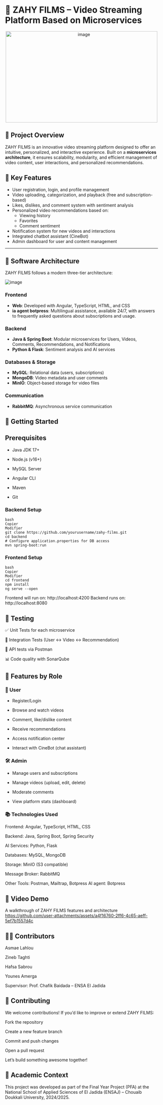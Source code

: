 # 🎥 ZAHY FILMS – Video Streaming Platform Based on Microservices
<p align="center">
  <img 
    alt="image" 
    src="https://github.com/user-attachments/assets/89f337a6-bfb7-444c-8fc4-b12f2d7850e2" 
    style="width: 500px; height: 300px;" 
  />
</p>

## 🧠 Project Overview

ZAHY FILMS is an innovative video streaming platform designed to offer an intuitive, personalized, and interactive experience. Built on a **microservices architecture**, it ensures scalability, modularity, and efficient management of video content, user interactions, and personalized recommendations.

## 🔑 Key Features

- User registration, login, and profile management
- Video uploading, categorization, and playback (free and subscription-based)
- Likes, dislikes, and comment system with sentiment analysis
- Personalized video recommendations based on:
  - Viewing history
  - Favorites
  - Comment sentiment
- Notification system for new videos and interactions
- Integrated chatbot assistant (CineBot)
- Admin dashboard for user and content management

---

## 🧱 Software Architecture

ZAHY FILMS follows a modern three-tier architecture:

![image](https://github.com/user-attachments/assets/d1a3571c-222b-4336-ba36-956013544e75)

### Frontend
- **Web**: Developed with Angular, TypeScript, HTML, and CSS
- **ia agent botpress**: Multilingual assistance, available 24/7, with answers to frequently asked questions about subscriptions and usage.
### Backend
- **Java & Spring Boot**: Modular microservices for Users, Videos, Comments, Recommendations, and Notifications
- **Python & Flask**: Sentiment analysis and AI services

### Databases & Storage
- **MySQL**: Relational data (users, subscriptions)
- **MongoDB**: Video metadata and user comments
- **MinIO**: Object-based storage for video files

### Communication
- **RabbitMQ**: Asynchronous service communication

## 🚀 Getting Started
## Prerequisites
- Java JDK 17+

- Node.js (v16+)
  
- MySQL Server
  
- Angular CLI
  
- Maven
  
- Git

### Backend Setup
```
bash
Copier
Modifier
git clone https://github.com/yourusername/zahy-films.git
cd backend
# Configure application.properties for DB access
mvn spring-boot:run
```
### Frontend Setup
```
bash
Copier
Modifier
cd frontend
npm install
ng serve --open
```
Frontend will run on: http://localhost:4200
Backend runs on: http://localhost:8080

## 🧪 Testing
✅ Unit Tests for each microservice

🔁 Integration Tests (User ↔ Video ↔ Recommendation)

🧪 API tests via Postman

📊 Code quality with SonarQube

## 📱 Features by Role
### 👤 User
- Register/Login

- Browse and watch videos

- Comment, like/dislike content

- Receive recommendations

- Access notification center

- Interact with CineBot (chat assistant)

### 🛠️ Admin
- Manage users and subscriptions

- Manage videos (upload, edit, delete)

- Moderate comments

- View platform stats (dashboard)

### 📚 Technologies Used
Frontend: Angular, TypeScript, HTML, CSS

Backend: Java, Spring Boot, Spring Security

AI Services: Python, Flask

Databases: MySQL, MongoDB

Storage: MinIO (S3 compatible)

Message Broker: RabbitMQ

Other Tools: Postman, Mailtrap, Botpress
AI agent: Botpress

## 🎥 Video Demo
A walkthrough of ZAHY FILMS features and architecture
https://github.com/user-attachments/assets/a4f16760-2ff6-4c65-aeff-5ef7b1557d4c

## 👨‍💻 Contributors
Asmae Lahlou 

Zineb Taghti

Hafsa Sabrou

Younes Amerga

Supervisor: Prof. Chafik Baidada – ENSA El Jadida

## 🤝 Contributing
We welcome contributions! If you’d like to improve or extend ZAHY FILMS:

Fork the repository

Create a new feature branch

Commit and push changes

Open a pull request

Let’s build something awesome together!

## 🏫 Academic Context
This project was developed as part of the Final Year Project (PFA) at the National School of Applied Sciences of El Jadida (ENSAJ) – Chouaib Doukkali University, 2024/2025.





